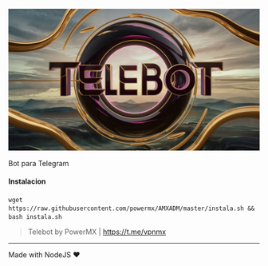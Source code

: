   ![](https://raw.githubusercontent.com/powermx/telebot/main/telebot.jpg)

Bot para Telegram

#### Instalacion

`wget https://raw.githubusercontent.com/powermx/AMXADM/master/instala.sh && bash instala.sh`


> Telebot by PowerMX | https://t.me/vpnmx
                
----
Made with NodeJS ♥
